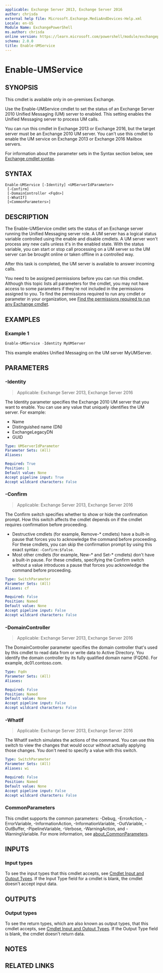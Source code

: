 ```yaml
---
applicable: Exchange Server 2013, Exchange Server 2016
author: chrisda
external help file: Microsoft.Exchange.MediaAndDevices-Help.xml
Locale: en-US
Module Name: ExchangePowerShell
ms.author: chrisda
online version: https://learn.microsoft.com/powershell/module/exchangepowershell/enable-umservice
schema: 2.0.0
title: Enable-UMService
---
```


# Enable-UMService

## SYNOPSIS
This cmdlet is available only in on-premises Exchange.

Use the Enable-UMService cmdlet to set the status of an Exchange Server 2010 Unified Messaging (UM) server to enabled. This setting enables the Unified Messaging server to process UM calls.

You can run this cmdlet in Exchange 2013 or Exchange 2016, but the target server must be an Exchange 2010 UM server. You can't use this cmdlet to enable the UM service on Exchange 2013 or Exchange 2016 Mailbox servers.

For information about the parameter sets in the Syntax section below, see [Exchange cmdlet syntax](https://learn.microsoft.com/powershell/exchange/exchange-cmdlet-syntax).

## SYNTAX

```
Enable-UMService [-Identity] <UMServerIdParameter>
 [-Confirm]
 [-DomainController <Fqdn>]
 [-WhatIf]
 [<CommonParameters>]
```

## DESCRIPTION
The Enable-UMService cmdlet sets the status of an Exchange server running the Unified Messaging server role. A UM server has a logical status variable controlled using the enable and disable cmdlets. A UM server won't process any new calls unless it's in the enabled state. With the status variable, you can start or stop call processing on a UM server so the UM server can be brought online or taken offline in a controlled way.

After this task is completed, the UM server is available to answer incoming calls.

You need to be assigned permissions before you can run this cmdlet. Although this topic lists all parameters for the cmdlet, you may not have access to some parameters if they're not included in the permissions assigned to you. To find the permissions required to run any cmdlet or parameter in your organization, see [Find the permissions required to run any Exchange cmdlet](https://learn.microsoft.com/powershell/exchange/find-exchange-cmdlet-permissions).

## EXAMPLES

### Example 1
```powershell
Enable-UMService -Identity MyUMServer
```

This example enables Unified Messaging on the UM server MyUMServer.

## PARAMETERS

### -Identity

> Applicable: Exchange Server 2013, Exchange Server 2016

The Identity parameter specifies the Exchange 2010 UM server that you want to enable. You can use any value that uniquely identifies the UM server. For example:

- Name
- Distinguished name (DN)
- ExchangeLegacyDN
- GUID

```yaml
Type: UMServerIdParameter
Parameter Sets: (All)
Aliases:

Required: True
Position: 1
Default value: None
Accept pipeline input: True
Accept wildcard characters: False
```

### -Confirm

> Applicable: Exchange Server 2013, Exchange Server 2016

The Confirm switch specifies whether to show or hide the confirmation prompt. How this switch affects the cmdlet depends on if the cmdlet requires confirmation before proceeding.

- Destructive cmdlets (for example, Remove-\* cmdlets) have a built-in pause that forces you to acknowledge the command before proceeding. For these cmdlets, you can skip the confirmation prompt by using this exact syntax: `-Confirm:$false`.
- Most other cmdlets (for example, New-\* and Set-\* cmdlets) don't have a built-in pause. For these cmdlets, specifying the Confirm switch without a value introduces a pause that forces you acknowledge the command before proceeding.

```yaml
Type: SwitchParameter
Parameter Sets: (All)
Aliases: cf

Required: False
Position: Named
Default value: None
Accept pipeline input: False
Accept wildcard characters: False
```

### -DomainController

> Applicable: Exchange Server 2013, Exchange Server 2016

The DomainController parameter specifies the domain controller that's used by this cmdlet to read data from or write data to Active Directory. You identify the domain controller by its fully qualified domain name (FQDN). For example, dc01.contoso.com.

```yaml
Type: Fqdn
Parameter Sets: (All)
Aliases:

Required: False
Position: Named
Default value: None
Accept pipeline input: False
Accept wildcard characters: False
```

### -WhatIf

> Applicable: Exchange Server 2013, Exchange Server 2016

The WhatIf switch simulates the actions of the command. You can use this switch to view the changes that would occur without actually applying those changes. You don't need to specify a value with this switch.

```yaml
Type: SwitchParameter
Parameter Sets: (All)
Aliases: wi

Required: False
Position: Named
Default value: None
Accept pipeline input: False
Accept wildcard characters: False
```

### CommonParameters
This cmdlet supports the common parameters: -Debug, -ErrorAction, -ErrorVariable, -InformationAction, -InformationVariable, -OutVariable, -OutBuffer, -PipelineVariable, -Verbose, -WarningAction, and -WarningVariable. For more information, see [about_CommonParameters](https://go.microsoft.com/fwlink/p/?LinkID=113216).

## INPUTS

### Input types
To see the input types that this cmdlet accepts, see [Cmdlet Input and Output Types](https://go.microsoft.com/fwlink/p/?linkId=616387). If the Input Type field for a cmdlet is blank, the cmdlet doesn't accept input data.

## OUTPUTS

### Output types
To see the return types, which are also known as output types, that this cmdlet accepts, see [Cmdlet Input and Output Types](https://go.microsoft.com/fwlink/p/?linkId=616387). If the Output Type field is blank, the cmdlet doesn't return data.

## NOTES

## RELATED LINKS
